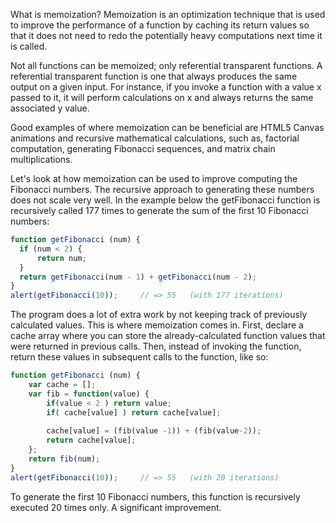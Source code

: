 What is memoization?
Memoization is an optimization technique that is used to improve the performance of a function by caching its return values so that it does not need to redo the potentially heavy computations next time it is called.

Not all functions can be memoized; only referential transparent functions. A referential transparent function is one that always produces the same output on a given input. For instance, if you invoke a function with a value x passed to it, it will perform calculations on x and always returns the same associated y value.

Good examples of where memoization can be beneficial are HTML5 Canvas animations and recursive mathematical calculations, such as, factorial computation, generating Fibonacci sequences, and matrix chain multiplications.

Let's look at how memoization can be used to improve computing the Fibonacci numbers. The recursive approach to generating these numbers does not scale very well. In the example below the getFibonacci function is recursively called 177 times to generate the sum of the first 10 Fibonacci numbers:

```javascript
function getFibonacci (num) {
  if (num < 2) {
      return num;
  }
  return getFibonacci(num - 1) + getFibonacci(num - 2);
}
alert(getFibonacci(10));     // => 55   (with 177 iterations)

```
The program does a lot of extra work by not keeping track of previously calculated values. This is where memoization comes in. First, declare a cache array where you can store the already-calculated function values that were returned in previous calls. Then, instead of invoking the function, return these values in subsequent calls to the function, like so:

```javascript
function getFibonacci (num) {
    var cache = [];
    var fib = function(value) {
        if(value < 2 ) return value;
        if( cache[value] ) return cache[value];
    
        cache[value] = (fib(value -1)) + (fib(value-2));
        return cache[value];
    };
    return fib(num);
}
alert(getFibonacci(10));     // => 55   (with 20 iterations)
```


To generate the first 10 Fibonacci numbers, this function is recursively executed 20 times only. A significant improvement.
